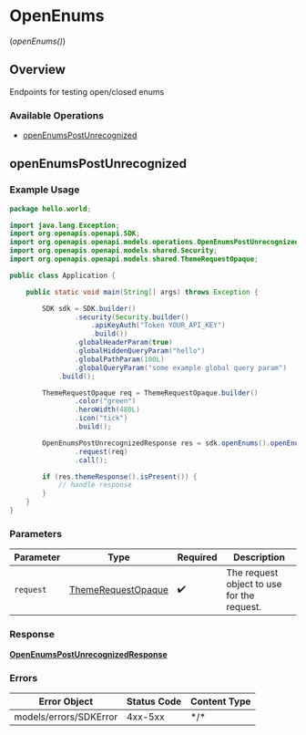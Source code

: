 # OpenEnums
(*openEnums()*)

## Overview

Endpoints for testing open/closed enums

### Available Operations

* [openEnumsPostUnrecognized](#openenumspostunrecognized)

## openEnumsPostUnrecognized

### Example Usage

```java
package hello.world;

import java.lang.Exception;
import org.openapis.openapi.SDK;
import org.openapis.openapi.models.operations.OpenEnumsPostUnrecognizedResponse;
import org.openapis.openapi.models.shared.Security;
import org.openapis.openapi.models.shared.ThemeRequestOpaque;

public class Application {

    public static void main(String[] args) throws Exception {

        SDK sdk = SDK.builder()
                .security(Security.builder()
                    .apiKeyAuth("Token YOUR_API_KEY")
                    .build())
                .globalHeaderParam(true)
                .globalHiddenQueryParam("hello")
                .globalPathParam(100L)
                .globalQueryParam("some example global query param")
            .build();

        ThemeRequestOpaque req = ThemeRequestOpaque.builder()
                .color("green")
                .heroWidth(480L)
                .icon("tick")
                .build();

        OpenEnumsPostUnrecognizedResponse res = sdk.openEnums().openEnumsPostUnrecognized()
                .request(req)
                .call();

        if (res.themeResponse().isPresent()) {
            // handle response
        }
    }
}
```

### Parameters

| Parameter                                                       | Type                                                            | Required                                                        | Description                                                     |
| --------------------------------------------------------------- | --------------------------------------------------------------- | --------------------------------------------------------------- | --------------------------------------------------------------- |
| `request`                                                       | [ThemeRequestOpaque](../../models/shared/ThemeRequestOpaque.md) | :heavy_check_mark:                                              | The request object to use for the request.                      |

### Response

**[OpenEnumsPostUnrecognizedResponse](../../models/operations/OpenEnumsPostUnrecognizedResponse.md)**

### Errors

| Error Object           | Status Code            | Content Type           |
| ---------------------- | ---------------------- | ---------------------- |
| models/errors/SDKError | 4xx-5xx                | \*\/*                  |
